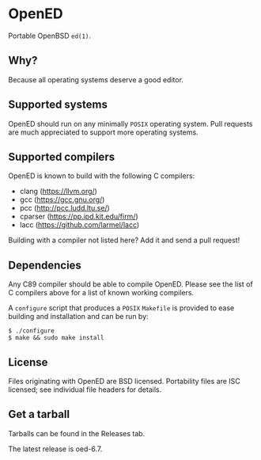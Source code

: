 # OpenED
Portable OpenBSD `ed(1)`.
## Why?
Because all operating systems deserve a good editor.
## Supported systems
OpenED should run on any minimally `POSIX` operating system.
Pull requests are much appreciated to support more operating systems.
## Supported compilers
OpenED is known to build with the following C compilers:
* clang (https://llvm.org/)
* gcc (https://gcc.gnu.org/)
* pcc (http://pcc.ludd.ltu.se/)
* cparser (https://pp.ipd.kit.edu/firm/)
* lacc (https://github.com/larmel/lacc)

Building with a compiler not listed here? Add it and send a pull request!
## Dependencies
Any C89 compiler should be able to compile OpenED. Please see the
list of C compilers above for a list of known working compilers.

A `configure` script that produces a `POSIX` `Makefile` is provided to
ease building and installation and can be run by:
```
$ ./configure
$ make && sudo make install
```
## License
Files originating with OpenED are BSD licensed.
Portability files are ISC licensed; see individual file headers
for details.
## Get a tarball
Tarballs can be found in the Releases tab.

The latest release is oed-6.7.
